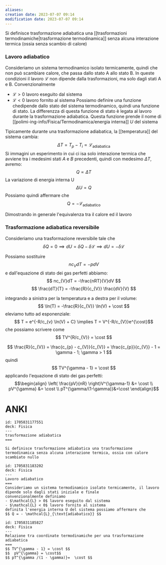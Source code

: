 ```yaml
---
aliases: 
creation date: 2023-07-07 09:14
modification date: 2023-07-07 09:14
---
```


Si definisce trasformazione adiabatica una [[trasformazioni termodinamiche|trasformazione termodinamica]] senza alcuna interazione termica (ossia senza scambio di calore)


### Lavoro adiabatico 
Consideriamo un sistema termodinamico isolato termicamente, quindi che non può scambiare calore, che passa dallo stato A allo stato B.
In queste condizioni il lavoro $\mathcal{L}$ non dipende dalla trasformazioni, ma solo dagli stati A e B.
Convenzionalmente
- $\mathcal{L} > 0$ lavoro eseguito dal sistema
- $\mathcal{L} < 0$ lavoro fornito al sistema
Possiamo definire una funzione chedipende dallo stato del sistema termodinamico, quindi una funzione di stato. La differenzza di questa funzione di stato è legata al lavoro durante la trasformazione adiabatica. Questa funzione prende il nome di [[polimi-ing-info/Fisica/Termodinamica/energia interna]] $U$ del sistema

Tipicamente durante una trasformazione adiabatica, la [[temperatura]] del sistema cambia:
$$ \Delta T = T_{p} - T_{i} \propto \mathcal{L}_{\text{adiabatica}} $$
Si immagini un esperimento in cui ci isa solo interazione termica che avviene tra i medesimi stati $A$ e $B$ precedenti, quindi con medesimo $\Delta T$, avremo:
$$ Q \propto \Delta T$$
La variazione di energia interna U
$$ \Delta U = Q $$
Possiamo quindi affermare che
$$ Q = - \mathcal{L}_{\text{adiabatico}} $$

Dimostrando in generale l'equivalenza tra il calore ed il lavoro

### Trasformazione adiabatica reversibile
Consideriamo una trasformazione reversibile tale che
$$ \delta Q = 0 \implies dU = \delta Q - \delta \mathcal{L} \implies dU = - \delta \mathcal{L} $$

Possiamo sostituire
$$ nc_{V}dT = -pdV $$ 
e dall'equazione di stato dei gas perfetti abbiamo:
$$ nc_{V}dT = -\frac{nRT}{V}dV $$
$$ \frac{dT}{T} = -\frac{R}{c_{V}} \frac{dV}{V} $$

integrando a sinistra per la temperatura e a destra per il volume:
$$ \ln(T) = -\frac{R}{c_{V}} \ln(V) + \cost $$
eleviamo tutto ad esponenziale:
$$ T = e^{-R/c_{v} \ln(V) + C} \implies T = V^{-R/c_{V}}e^{\cost}$$
che possiamo scrivere come
$$ TV^{R/c_{V}} = \cost $$

$$ \frac{R}{c_{V}} = \frac{c_{p} - c_{V}}{c_{V}} = \frac{c_{p}}{c_{V}} - 1 = \gamma - 1; \gamma > 1 $$
quindi
$$ TV^{\gamma - 1} = \cost $$
applicando l'equazione di stato dei gas perfetti:
$$\begin{align}
 \left( \frac{pV}{nR} \right)V^{\gamma-1} &= \cost  \\
pV^{\gamma} &= \cost \\
pT^{\gamma/(1-\gamma)}&=\cost
\end{align}$$
# ANKI

```anki
id: 1705831177551
deck: Fisica
---
trasformazione adiabatica
===

Si definisce trasformazione adiabatica una trasformazione termodinamica senza alcuna interazione termica, ossia con calore scambiato nullo
```


```anki
id: 1705831183202
deck: Fisica
---
Lavoro adiabatico
===
Consideriamo un sistema termodinamico isolato termicamente, il lavoro dipende solo dagli stati iniziale e finale
convenzionalmente definiamo
- $\mathcal{L} > 0$ lavoro eseguito dal sistema
- $\mathcal{L} < 0$ lavoro fornito al sistema
definita l'energia interna U del sistema possiamo affermare che
$$ Q = - \mathcal{L}_{\text{adiabatico}} $$
```


```anki
id: 1705831185827
deck: Fisica
---
Relazione tra coordinate termodinamiche per una trasformazione adiabatica
===
$$ TV^{\gamma - 1} = \cost $$
$$  pV^{\gamma} = \cost$$
$$ pT^{\gamma /(1 - \gamma)}=  \cost $$
```
